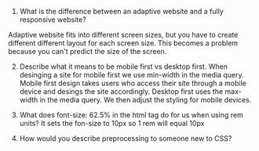1. What is the difference between an adaptive website and a fully responsive website?

Adaptive website fits into different screen sizes, but you have to create different different
layout for each screen size. This becomes a problem because you can't predict the size of the screen.

2. Describe what it means to be mobile first vs desktop first.
When desinging a site for mobile first we use min-width in the media query. Mobile first design takes users who access their 
site through a mobile device and desings the site accordingly. Desktop first uses the max-width in the media query. We then adjust
the styling for mobile devices. 

3. What does font-size: 62.5% in the html tag do for us when using rem units?
It sets the fon-size to 10px so 1 rem will equal 10px

4. How would you describe preprocessing to someone new to CSS?
